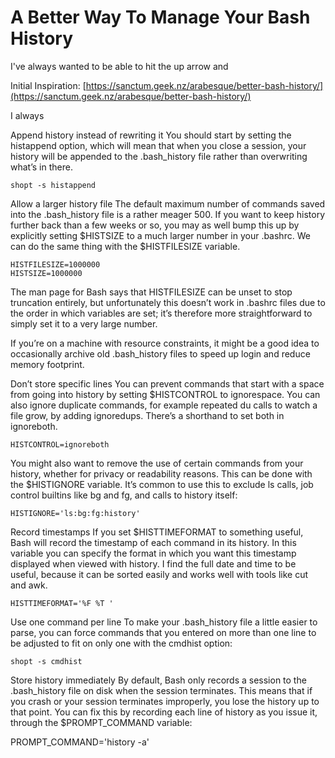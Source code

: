 # A Better Way To Manage Your Bash History

I've always wanted to be able to hit the up arrow and 

Initial Inspiration: [https://sanctum.geek.nz/arabesque/better-bash-history/](https://sanctum.geek.nz/arabesque/better-bash-history/)

I always

Append history instead of rewriting it
You should start by setting the histappend option, which will mean that when you close a session, your history will be appended to the .bash_history file rather than overwriting what’s in there.
```
shopt -s histappend
```
Allow a larger history file
The default maximum number of commands saved into the .bash_history file is a rather meager 500. If you want to keep history further back than a few weeks or so, you may as well bump this up by explicitly setting $HISTSIZE to a much larger number in your .bashrc. We can do the same thing with the $HISTFILESIZE variable.
```
HISTFILESIZE=1000000
HISTSIZE=1000000
```
The man page for Bash says that HISTFILESIZE can be unset to stop truncation entirely, but unfortunately this doesn’t work in .bashrc files due to the order in which variables are set; it’s therefore more straightforward to simply set it to a very large number.

If you’re on a machine with resource constraints, it might be a good idea to occasionally archive old .bash_history files to speed up login and reduce memory footprint.

Don’t store specific lines
You can prevent commands that start with a space from going into history by setting $HISTCONTROL to ignorespace. You can also ignore duplicate commands, for example repeated du calls to watch a file grow, by adding ignoredups. There’s a shorthand to set both in ignoreboth.
```
HISTCONTROL=ignoreboth
```
You might also want to remove the use of certain commands from your history, whether for privacy or readability reasons. This can be done with the $HISTIGNORE variable. It’s common to use this to exclude ls calls, job control builtins like bg and fg, and calls to history itself:
```
HISTIGNORE='ls:bg:fg:history'
```
Record timestamps
If you set $HISTTIMEFORMAT to something useful, Bash will record the timestamp of each command in its history. In this variable you can specify the format in which you want this timestamp displayed when viewed with history. I find the full date and time to be useful, because it can be sorted easily and works well with tools like cut and awk.
```
HISTTIMEFORMAT='%F %T '
```
Use one command per line
To make your .bash_history file a little easier to parse, you can force commands that you entered on more than one line to be adjusted to fit on only one with the cmdhist option:
```
shopt -s cmdhist
```
Store history immediately
By default, Bash only records a session to the .bash_history file on disk when the session terminates. This means that if you crash or your session terminates improperly, you lose the history up to that point. You can fix this by recording each line of history as you issue it, through the $PROMPT_COMMAND variable:

PROMPT_COMMAND='history -a'
